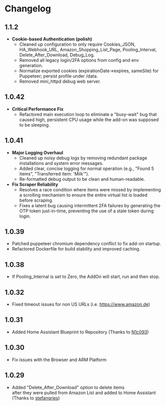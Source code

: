 # Changelog

## 1.1.2

- **Cookie-based Authentication (polish)**
  - Cleaned up configuration to only require Cookies_JSON, HA_Webhook_URL, Amazon_Shopping_List_Page, Pooling_Interval, Delete_After_Download, Debug_Log.
  - Removed all legacy login/2FA options from config and env generation.
  - Normalize exported cookies (expirationDate→expires, sameSite) for Puppeteer; persist profile under /data.
  - Removed mini_httpd debug web server.

## 1.0.42

- **Critical Performance Fix**
  - Refactored main execution loop to eliminate a "busy-wait" bug that caused high, persistent CPU usage while the add-on was supposed to be sleeping.

## 1.0.41

- **Major Logging Overhaul**
  - Cleaned up noisy debug logs by removing redundant package installations and system error messages.
  - Added clear, concise logging for normal operation (e.g., "Found 5 items", "Transferred item: 'Milk'").
  - Re-formatted debug output to be clean and human-readable.
- **Fix Scraper Reliability**
  - Resolves a race condition where items were missed by implementing a scrolling mechanism to ensure the entire virtual list is loaded before scraping.
  - Fixes a latent bug causing intermittent 2FA failures by generating the OTP token just-in-time, preventing the use of a stale token during login.

## 1.0.39

- Patched puppeteer chromium dependency conflict to fix add-on startup.
- Refactored Dockerfile for build stability and improved caching.

## 1.0.38

- If Pooling_Internal is set to Zero, the AddOn will start, run and then stop.

## 1.0.32

- Fixed timeout issues for non US URLs (i.e. https://www.amazon.de)

## 1.0.31

- Added Home Assistant Blueprint to Repository (Thanks to [N1c093](https://github.com/N1c093))

## 1.0.30

- Fix issues with the Browser and ARM Platform

## 1.0.29

- Added "Delete_After_Download" option to delete items<br>after they were pulled from Amazon List and added to Home Assistant<br>  (Thanks to [stefangries](https://github.com/stefangries))
 
